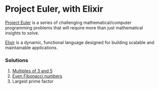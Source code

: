 # Project Euler, with Elixir

[Project Euler](https://projecteuler.net/) is a series of challenging mathematical/computer programming problems that will require more than just mathematical insights to solve.

[Elixir](http://elixir-lang.org/) is a dynamic, functional language designed for building scalable and maintainable applications.

### Solutions

1. [Multiples of 3 and 5](001/README.md)
2. [Even Fibonacci numbers](002/README.md)
3. Largest prime factor
